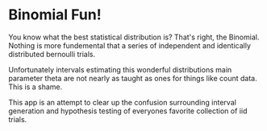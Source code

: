 # Binomial Fun!

You know what the best statistical distribution is? That's right, the Binomial. Nothing is more fundemental that a series of independent and identically distributed bernoulli trials. 

Unfortunately intervals estimating this wonderful distributions main parameter theta are not nearly as taught as ones for things like count data. This is a shame. 

This app is an attempt to clear up the confusion surrounding interval generation and hypothesis testing of everyones favorite collection of iid trials. 